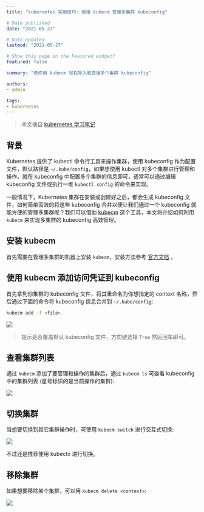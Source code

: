 ```yaml
---
title: "kubernetes 实用技巧: 使用 kubecm 管理多集群 kubeconfig"

# Date published
date: "2021-05-27"

# Date updated
lastmod: "2021-05-27"

# Show this page in the Featured widget?
featured: false

summary: "教你用 kubecm 轻松导入和管理多个集群 kubeconfig"

authors:
- admin

tags:
- kubernetes
---
```


> 本文摘自 [kubernetes 学习笔记](https://imroc.cc/k8s/trick/kubecm/)

## 背景

Kubernetes 提供了 kubectl 命令行工具来操作集群，使用 kubeconfig 作为配置文件，默认路径是 `~/.kube/config`，如果想使用 kubectl 对多个集群进行管理和操作，就在 kubeconfig 中配置多个集群的信息即可，通常可以通过编辑 kubeconfig 文件或执行一堆 `kubectl config` 的命令来实现。

一般情况下，Kubernetes 集群在安装或创建好之后，都会生成 kubeconfig 文件，如何简单高效的将这些 kubeconfig 合并以便让我们通过一个 kubeconfig 就能方便的管理多集群呢？我们可以借助 [kubecm](https://github.com/sunny0826/kubecm) 这个工具，本文将介绍如何利用 `kubecm` 来实现多集群的 kubeconfig 高效管理。

## 安装 kubecm

首先需要在管理多集群的机器上安装 `kubecm`，安装方法参考 [官方文档](https://kubecm.cloud/#/en-us/install) 。

## 使用 kubecm 添加访问凭证到 kubeconfig

首先拿到你集群的 kubeconfig 文件，将其重命名为你想指定的 context 名称，然后通过下面的命令将 kubeconfig 信息合并到 `~/.kube/config`:

``` bash
kubecm add -f <file>
```

![](https://imroc.cc/k8s/trick/kubecm/1.png)

> 提示是否覆盖默认 kubeconfig 文件，方向键选择 `True` 然后回车即可。

## 查看集群列表

通过 `kubecm` 添加了要管理和操作的集群后，通过 `kubecm ls` 可查看 kubeconfig 中的集群列表 (星号标识的是当前操作的集群):

![](https://imroc.cc/k8s/trick/kubecm/2.png)

## 切换集群

当想要切换到其它集群操作时，可使用 `kubecm switch` 进行交互式切换:

![](https://imroc.cc/k8s/trick/kubecm/3.png)

不过还是推荐使用 kubectx 进行切换。

## 移除集群

如果想要移除某个集群，可以用 `kubecm delete <context>`:

![](https://imroc.cc/k8s/trick/kubecm/4.png)